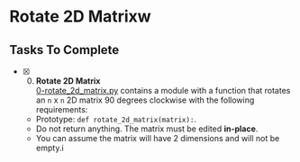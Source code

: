 # Rotate 2D Matrixw
## Tasks To Complete

+ [x] 0. **Rotate 2D Matrix**<br/>[0-rotate_2d_matrix.py](0-rotate_2d_matrix.py) contains a module with a function that rotates an `n` x `n` 2D matrix 90 degrees clockwise with the following requirements:
  + Prototype: `def rotate_2d_matrix(matrix):`.
  + Do not return anything. The matrix must be edited **in-place**.
  + You can assume the matrix will have 2 dimensions and will not be empty.i
